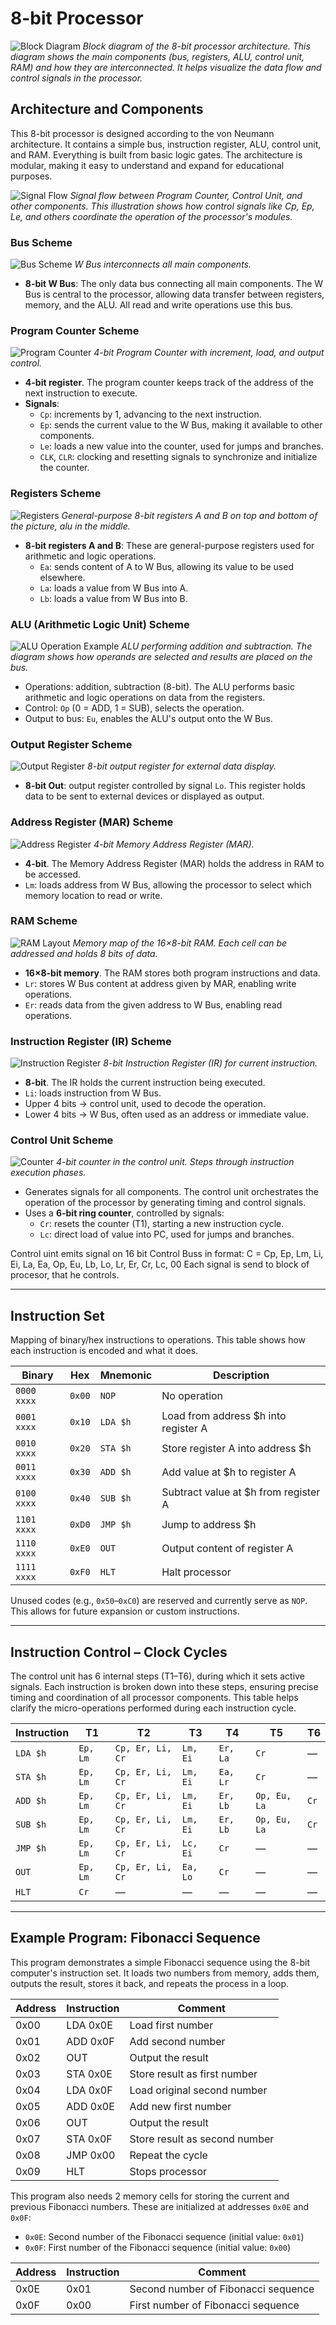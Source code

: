 # 8-bit Processor

![Block Diagram](img/block_diagram.png)
*Block diagram of the 8-bit processor architecture. This diagram shows the main components (bus, registers, ALU, control unit, RAM) and how they are interconnected. It helps visualize the data flow and control signals in the processor.*

## Architecture and Components

This 8-bit processor is designed according to the von Neumann architecture. It contains a simple bus, instruction register, ALU, control unit, and RAM. Everything is built from basic logic gates. The architecture is modular, making it easy to understand and expand for educational purposes.

![Signal Flow](img/signal_flow.png)
*Signal flow between Program Counter, Control Unit, and other components. This illustration shows how control signals like Cp, Ep, Le, and others coordinate the operation of the processor's modules.*

### Bus Scheme

![Bus Scheme](img/bus.png)
*W Bus interconnects all main components.*

- **8-bit W Bus**: The only data bus connecting all main components. The W Bus is central to the processor, allowing data transfer between registers, memory, and the ALU. All read and write operations use this bus.

### Program Counter Scheme

![Program Counter](img/pc.png)
*4-bit Program Counter with increment, load, and output control.*

- **4-bit register**. The program counter keeps track of the address of the next instruction to execute.
- **Signals**:
  - `Cp`: increments by 1, advancing to the next instruction.
  - `Ep`: sends the current value to the W Bus, making it available to other components.
  - `Le`: loads a new value into the counter, used for jumps and branches.
  - `CLK`, `CLR`: clocking and resetting signals to synchronize and initialize the counter.

### Registers Scheme

![Registers](img/registers_and_alu.png)
*General-purpose 8-bit registers A and B on top and bottom of the picture, alu in the middle.*

- **8-bit registers A and B**: These are general-purpose registers used for arithmetic and logic operations.
  - `Ea`: sends content of A to W Bus, allowing its value to be used elsewhere.
  - `La`: loads a value from W Bus into A.
  - `Lb`: loads a value from W Bus into B.

### ALU (Arithmetic Logic Unit) Scheme

![ALU Operation Example](img/alu.png)
*ALU performing addition and subtraction. The diagram shows how operands are selected and results are placed on the bus.*

- Operations: addition, subtraction (8-bit). The ALU performs basic arithmetic and logic operations on data from the registers.
- Control: `Op` (0 = ADD, 1 = SUB), selects the operation.
- Output to bus: `Eu`, enables the ALU's output onto the W Bus.

### Output Register Scheme

![Output Register](img/output_register.png)
*8-bit output register for external data display.*

- **8-bit Out**: output register controlled by signal `Lo`. This register holds data to be sent to external devices or displayed as output.

### Address Register (MAR) Scheme

![Address Register](img/mar.png)
*4-bit Memory Address Register (MAR).*

- **4-bit**. The Memory Address Register (MAR) holds the address in RAM to be accessed.
- `Lm`: loads address from W Bus, allowing the processor to select which memory location to read or write.

### RAM Scheme

![RAM Layout](img/ram.png)
*Memory map of the 16×8-bit RAM. Each cell can be addressed and holds 8 bits of data.*

- **16×8-bit memory**. The RAM stores both program instructions and data.
- `Lr`: stores W Bus content at address given by MAR, enabling write operations.
- `Er`: reads data from the given address to W Bus, enabling read operations.

### Instruction Register (IR) Scheme

![Instruction Register](img/ir.png)
*8-bit Instruction Register (IR) for current instruction.*

- **8-bit**. The IR holds the current instruction being executed.
- `Li`: loads instruction from W Bus.
- Upper 4 bits → control unit, used to decode the operation.
- Lower 4 bits → W Bus, often used as an address or immediate value.

### Control Unit Scheme

![Counter](img/counter.png)
*4-bit counter in the control unit. Steps through instruction execution phases.*

- Generates signals for all components. The control unit orchestrates the operation of the processor by generating timing and control signals.
- Uses a **6-bit ring counter**, controlled by signals:
  - `Cr`: resets the counter (T1), starting a new instruction cycle.
  - `Lc`: direct load of value into PC, used for jumps and branches.

Control uint emits signal on 16 bit Control Buss in format: C = Cp, Ep, Lm, Li,  Ei, La, Ea, Op,  Eu, Lb, Lo, Lr,  Er, Cr, Lc, 00
Each signal is send to block of procesor, that he controls.

---

## **Instruction Set**

Mapping of binary/hex instructions to operations. This table shows how each instruction is encoded and what it does.

| Binary       | Hex  | Mnemonic   | Description                              |
|--------------|------|------------|------------------------------------------|
| `0000 xxxx`  | `0x00` | `NOP`    | No operation                             |
| `0001 xxxx`  | `0x10` | `LDA $h` | Load from address $h into register A     |
| `0010 xxxx`  | `0x20` | `STA $h` | Store register A into address $h         |
| `0011 xxxx`  | `0x30` | `ADD $h` | Add value at $h to register A            |
| `0100 xxxx`  | `0x40` | `SUB $h` | Subtract value at $h from register A     |
| `1101 xxxx`  | `0xD0` | `JMP $h` | Jump to address $h                       |
| `1110 xxxx`  | `0xE0` | `OUT`    | Output content of register A             |
| `1111 xxxx`  | `0xF0` | `HLT`    | Halt processor                           |

Unused codes (e.g., `0x50`–`0xC0`) are reserved and currently serve as `NOP`. This allows for future expansion or custom instructions.

---

## **Instruction Control – Clock Cycles**

The control unit has 6 internal steps (T1–T6), during which it sets active signals. Each instruction is broken down into these steps, ensuring precise timing and coordination of all processor components. This table helps clarify the micro-operations performed during each instruction cycle.

| Instruction  | T1                  | T2                         | T3                 | T4                 | T5                | T6         |
|--------------|---------------------|----------------------------|--------------------|--------------------|-------------------|------------|
| `LDA $h`     | `Ep, Lm`            | `Cp, Er, Li, Cr`           | `Lm, Ei`           | `Er, La`           | `Cr`              | —          |
| `STA $h`     | `Ep, Lm`            | `Cp, Er, Li, Cr`           | `Lm, Ei`           | `Ea, Lr`           | `Cr`              | —          |
| `ADD $h`     | `Ep, Lm`            | `Cp, Er, Li, Cr`           | `Lm, Ei`           | `Er, Lb`           | `Op, Eu, La`      | `Cr`       |
| `SUB $h`     | `Ep, Lm`            | `Cp, Er, Li, Cr`           | `Lm, Ei`           | `Er, Lb`           | `Op, Eu, La`      | `Cr`       |
| `JMP $h`     | `Ep, Lm`            | `Cp, Er, Li, Cr`           | `Lc, Ei`           | `Cr`               | —                 | —          |
| `OUT`        | `Ep, Lm`            | `Cp, Er, Li, Cr`           | `Ea, Lo`           | `Cr`               | —                 | —          |
| `HLT`        | `Cr`                | —                          | —                  | —                  | —                 | —          |

---

## Example Program: Fibonacci Sequence

This program demonstrates a simple Fibonacci sequence using the 8-bit computer's instruction set. It loads two numbers from memory, adds them, outputs the result, stores it back, and repeats the process in a loop.

| Address | Instruction | Comment                       |
|---------|-------------|-------------------------------|
| 0x00    | LDA 0x0E    | Load first number             |
| 0x01    | ADD 0x0F    | Add second number             |
| 0x02    | OUT         | Output the result             |
| 0x03    | STA 0x0E    | Store result as first number  |
| 0x04    | LDA 0x0F    | Load original second number   |
| 0x05    | ADD 0x0E    | Add new first number          |
| 0x06    | OUT         | Output the result             |
| 0x07    | STA 0x0F    | Store result as second number |
| 0x08    | JMP 0x00    | Repeat the cycle              |
| 0x09    | HLT         | Stops processor               |

This program also needs 2 memory cells for storing the current and previous Fibonacci numbers. These are initialized at addresses `0x0E` and `0x0F`:

- `0x0E`: Second number of the Fibonacci sequence (initial value: `0x01`)
- `0x0F`: First number of the Fibonacci sequence (initial value: `0x00`)

| Address | Instruction | Comment                             |
|---------|-------------|-------------------------------------|
| 0x0E    | 0x01        | Second number of Fibonacci sequence |
| 0x0F    | 0x00        | First number of Fibonacci sequence  |
